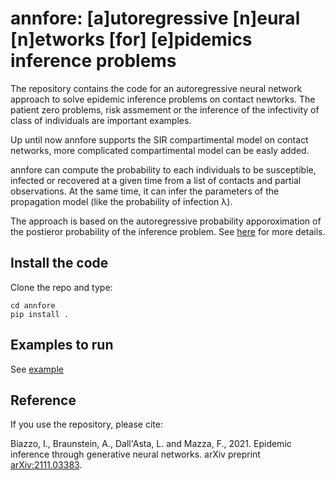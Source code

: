 # annfore: [a]utoregressive [n]eural [n]etworks [for] [e]pidemics inference problems

The repository contains the code for an autoregressive neural network approach to solve epidemic inference problems on contact newtorks. The patient zero problems, risk assmement or the inference of the infectivity of class of individuals are important examples.

Up until now annfore supports the SIR compartimental model on contact networks, more complicated compartimental model can be easly added.

annfore can compute the probability to each individuals to be susceptible, infected or recovered at a given time from a list of contacts and partial observations.
At the same time, it can infer the parameters of the propagation model (like the probability of infection <span>&lambda;</span>).

The approach is based on the autoregressive probability apporoximation of the postieror probability of the inference problem. See [here](https://arxiv.org/abs/2111.03383) for more details.

## Install the code

Clone the repo and type: 
```
cd annfore 
pip install .
```

## Examples to run

See [example](./annfore/examples/first_example.ipynb) 

## Reference
If you use the repository, please cite: 

Biazzo, I., Braunstein, A., Dall'Asta, L. and Mazza, F., 2021. Epidemic inference through generative neural networks. arXiv preprint [arXiv:2111.03383](https://arxiv.org/abs/2111.03383).

